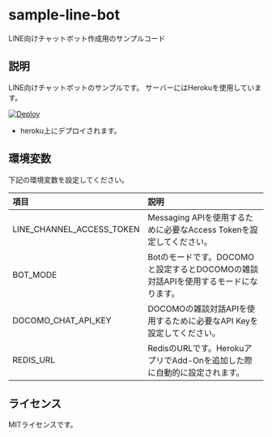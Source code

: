 # sample-line-bot

LINE向けチャットボット作成用のサンプルコード

## 説明

LINE向けチャットボットのサンプルです。
サーバーにはHerokuを使用しています。

[![Deploy](https://www.herokucdn.com/deploy/button.png)](https://heroku.com/deploy)

* heroku上にデプロイされます。

## 環境変数

下記の環境変数を設定してください。


|項目|説明|
|:--|:--|
|LINE_CHANNEL_ACCESS_TOKEN|Messaging APIを使用するために必要なAccess Tokenを設定してください。|
|BOT_MODE|Botのモードです。DOCOMOと設定するとDOCOMOの雑談対話APIを使用するモードになります。|
|DOCOMO_CHAT_API_KEY|DOCOMOの雑談対話APIを使用するために必要なAPI Keyを設定してください。|
|REDIS_URL|RedisのURLです。HerokuアプリでAdd-Onを追加した際に自動的に設定されます。|

## ライセンス

MITライセンスです。

